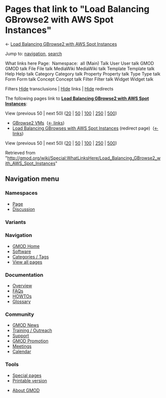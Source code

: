 <div id="mw-page-base" class="noprint">

</div>

<div id="mw-head-base" class="noprint">

</div>

<div id="content" class="mw-body" role="main">

<span id="top"></span>

<div id="mw-js-message" style="display:none;">

</div>



# <span dir="auto">Pages that link to "Load Balancing GBrowse2 with AWS Spot Instances"</span>

<div id="bodyContent">

<div id="contentSub">

← [Load Balancing GBrowse2 with AWS Spot
Instances](/wiki/Load_Balancing_GBrowse2_with_AWS_Spot_Instances "Load Balancing GBrowse2 with AWS Spot Instances")

</div>

<div id="jump-to-nav" class="mw-jump">

Jump to: [navigation](#mw-navigation), [search](#p-search)

</div>

<div id="mw-content-text">

What links here Page:  Namespace:  all (Main) Talk User User talk GMOD
GMOD talk File File talk MediaWiki MediaWiki talk Template Template talk
Help Help talk Category Category talk Property Property talk Type Type
talk Form Form talk Concept Concept talk Filter Filter talk Widget
Widget talk

Filters
[Hide](/mediawiki/index.php?title=Special:WhatLinksHere/Load_Balancing_GBrowse2_with_AWS_Spot_Instances&hidetrans=1 "Special:WhatLinksHere/Load Balancing GBrowse2 with AWS Spot Instances")
transclusions \|
[Hide](/mediawiki/index.php?title=Special:WhatLinksHere/Load_Balancing_GBrowse2_with_AWS_Spot_Instances&hidelinks=1 "Special:WhatLinksHere/Load Balancing GBrowse2 with AWS Spot Instances")
links \|
[Hide](/mediawiki/index.php?title=Special:WhatLinksHere/Load_Balancing_GBrowse2_with_AWS_Spot_Instances&hideredirs=1 "Special:WhatLinksHere/Load Balancing GBrowse2 with AWS Spot Instances")
redirects

The following pages link to **[Load Balancing GBrowse2 with AWS Spot
Instances](/wiki/Load_Balancing_GBrowse2_with_AWS_Spot_Instances "Load Balancing GBrowse2 with AWS Spot Instances")**:

View (previous 50 \| next 50)
([20](/mediawiki/index.php?title=Special:WhatLinksHere/Load_Balancing_GBrowse2_with_AWS_Spot_Instances&limit=20 "Special:WhatLinksHere/Load Balancing GBrowse2 with AWS Spot Instances")
\|
[50](/mediawiki/index.php?title=Special:WhatLinksHere/Load_Balancing_GBrowse2_with_AWS_Spot_Instances&limit=50 "Special:WhatLinksHere/Load Balancing GBrowse2 with AWS Spot Instances")
\|
[100](/mediawiki/index.php?title=Special:WhatLinksHere/Load_Balancing_GBrowse2_with_AWS_Spot_Instances&limit=100 "Special:WhatLinksHere/Load Balancing GBrowse2 with AWS Spot Instances")
\|
[250](/mediawiki/index.php?title=Special:WhatLinksHere/Load_Balancing_GBrowse2_with_AWS_Spot_Instances&limit=250 "Special:WhatLinksHere/Load Balancing GBrowse2 with AWS Spot Instances")
\|
[500](/mediawiki/index.php?title=Special:WhatLinksHere/Load_Balancing_GBrowse2_with_AWS_Spot_Instances&limit=500 "Special:WhatLinksHere/Load Balancing GBrowse2 with AWS Spot Instances"))

- [GBrowse2 VMs](/wiki/GBrowse2_VMs "GBrowse2 VMs") ‎
  <span class="mw-whatlinkshere-tools">([←
  links](/mediawiki/index.php?title=Special:WhatLinksHere&target=GBrowse2+VMs "Special:WhatLinksHere"))</span>
- [Load Balancing GBrowses with AWS Spot
  Instances](/mediawiki/index.php?title=Load_Balancing_GBrowses_with_AWS_Spot_Instances&redirect=no "Load Balancing GBrowses with AWS Spot Instances")
  (redirect page) ‎ <span class="mw-whatlinkshere-tools">([←
  links](/mediawiki/index.php?title=Special:WhatLinksHere&target=Load+Balancing+GBrowses+with+AWS+Spot+Instances "Special:WhatLinksHere"))</span>

View (previous 50 \| next 50)
([20](/mediawiki/index.php?title=Special:WhatLinksHere/Load_Balancing_GBrowse2_with_AWS_Spot_Instances&limit=20 "Special:WhatLinksHere/Load Balancing GBrowse2 with AWS Spot Instances")
\|
[50](/mediawiki/index.php?title=Special:WhatLinksHere/Load_Balancing_GBrowse2_with_AWS_Spot_Instances&limit=50 "Special:WhatLinksHere/Load Balancing GBrowse2 with AWS Spot Instances")
\|
[100](/mediawiki/index.php?title=Special:WhatLinksHere/Load_Balancing_GBrowse2_with_AWS_Spot_Instances&limit=100 "Special:WhatLinksHere/Load Balancing GBrowse2 with AWS Spot Instances")
\|
[250](/mediawiki/index.php?title=Special:WhatLinksHere/Load_Balancing_GBrowse2_with_AWS_Spot_Instances&limit=250 "Special:WhatLinksHere/Load Balancing GBrowse2 with AWS Spot Instances")
\|
[500](/mediawiki/index.php?title=Special:WhatLinksHere/Load_Balancing_GBrowse2_with_AWS_Spot_Instances&limit=500 "Special:WhatLinksHere/Load Balancing GBrowse2 with AWS Spot Instances"))

</div>

<div class="printfooter">

Retrieved from
"<http://gmod.org/wiki/Special:WhatLinksHere/Load_Balancing_GBrowse2_with_AWS_Spot_Instances>"

</div>

<div id="catlinks" class="catlinks catlinks-allhidden">

</div>

<div class="visualClear">

</div>

</div>

</div>

<div id="mw-navigation">

## Navigation menu

<div id="mw-head">



<div id="left-navigation">

<div id="p-namespaces" class="vectorTabs" role="navigation"
aria-labelledby="p-namespaces-label">

### Namespaces

- <span id="ca-nstab-main"><a href="/wiki/Load_Balancing_GBrowse2_with_AWS_Spot_Instances"
  accesskey="c" title="View the content page [c]">Page</a></span>
- <span id="ca-talk"><a
  href="/mediawiki/index.php?title=Talk:Load_Balancing_GBrowse2_with_AWS_Spot_Instances&amp;action=edit&amp;redlink=1"
  accesskey="t"
  title="Discussion about the content page [t]">Discussion</a></span>

</div>

<div id="p-variants" class="vectorMenu emptyPortlet" role="navigation"
aria-labelledby="p-variants-label">

### 

### Variants[](#)

<div class="menu">

</div>

</div>

</div>





</div>

</div>

</div>

<div id="mw-panel">

<div id="p-logo" role="banner">

<a href="/wiki/Main_Page"
style="background-image: url(http://gmod.org/images/GMOD-cogs.png);"
title="Visit the main page"></a>

</div>

<div id="p-Navigation" class="portal" role="navigation"
aria-labelledby="p-Navigation-label">

### Navigation

<div class="body">

- <span id="n-GMOD-Home">[GMOD Home](/wiki/Main_Page)</span>
- <span id="n-Software">[Software](/wiki/GMOD_Components)</span>
- <span id="n-Categories-.2F-Tags">[Categories /
  Tags](/wiki/Categories)</span>
- <span id="n-View-all-pages">[View all
  pages](/wiki/Special:AllPages)</span>

</div>

</div>

<div id="p-Documentation" class="portal" role="navigation"
aria-labelledby="p-Documentation-label">

### Documentation

<div class="body">

- <span id="n-Overview">[Overview](/wiki/Overview)</span>
- <span id="n-FAQs">[FAQs](/wiki/Category:FAQ)</span>
- <span id="n-HOWTOs">[HOWTOs](/wiki/Category:HOWTO)</span>
- <span id="n-Glossary">[Glossary](/wiki/Glossary)</span>

</div>

</div>

<div id="p-Community" class="portal" role="navigation"
aria-labelledby="p-Community-label">

### Community

<div class="body">

- <span id="n-GMOD-News">[GMOD News](/wiki/GMOD_News)</span>
- <span id="n-Training-.2F-Outreach">[Training /
  Outreach](/wiki/Training_and_Outreach)</span>
- <span id="n-Support">[Support](/wiki/Support)</span>
- <span id="n-GMOD-Promotion">[GMOD
  Promotion](/wiki/GMOD_Promotion)</span>
- <span id="n-Meetings">[Meetings](/wiki/Meetings)</span>
- <span id="n-Calendar">[Calendar](/wiki/Calendar)</span>

</div>

</div>

<div id="p-tb" class="portal" role="navigation"
aria-labelledby="p-tb-label">

### Tools

<div class="body">

- <span id="t-specialpages"><a href="/wiki/Special:SpecialPages" accesskey="q"
  title="A list of all special pages [q]">Special pages</a></span>
- <span id="t-print"><a
  href="/mediawiki/index.php?title=Special:WhatLinksHere/Load_Balancing_GBrowse2_with_AWS_Spot_Instances&amp;printable=yes"
  rel="alternate" accesskey="p"
  title="Printable version of this page [p]">Printable version</a></span>

</div>

</div>

</div>

</div>

<div id="footer" role="contentinfo">

- <span id="footer-places-about">[About
  GMOD](/wiki/GMOD:About "GMOD:About")</span>

<!-- -->






</div>
